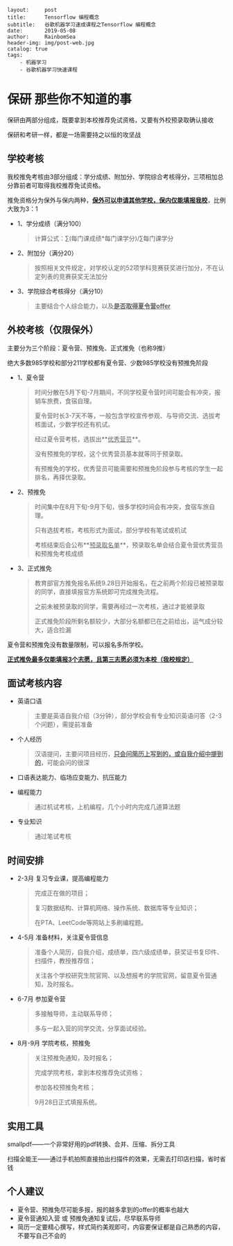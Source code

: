~~~
layout:     post
title:      Tensorflow 编程概念
subtitle:   谷歌机器学习速成课程之Tensorflow 编程概念
date:       2019-05-08
author:     RainbomSea
header-img: img/post-web.jpg
catalog: true
tags:
    - 机器学习
    - 谷歌机器学习快速课程
~~~

# 保研 那些你不知道的事

保研由两部分组成，既要拿到本校推荐免试资格，又要有外校预录取确认接收

保研和考研一样，都是一场需要持之以恒的攻坚战



## 学校考核

我校推免考核由3部分组成：学分成绩、附加分、学院综合考核得分，三项相加总分靠前者可取得我校推荐免试资格。

推免资格分为保外与保内两种，**<u>保外可以申请其他学校，保内仅能填报我校</u>**，比例大致为3：1

- 1、学分成绩（满分100）

  > 计算公式：∑(每门课成绩*每门课学分)/∑每门课学分

- 2、附加分（满分20）

  > 按照相关文件规定，对学校认定的52项学科竞赛获奖进行加分，不在认定列表的竞赛获奖无法加分

- 3、学院综合考核得分（满分10）

  > 主要结合个人综合能力，以及<u>**是否取得夏令营offer**</u>



## 外校考核（仅限保外）

主要分为三个阶段：夏令营、预推免、正式推免（也称9推）

绝大多数985学校和部分211学校都有夏令营、少数985学校没有预推免阶段

- 1、夏令营

  > 时间分散在5月下旬-7月期间，不同学校夏令营时间可能会有冲突，报销车旅费，食宿自理。
  >
  > 夏令营时长3-7天不等，一般包含学校宣传参观、与导师交流、选拔考核面试，少数学校还有机试。
  >
  > 经过夏令营考核，选拔出**<u>优秀营员</u>**。
  >
  > 没有预推免的学校，这个优秀营员基本就等同于预录取。
  >
  > 有预推免的学校，优秀营员可能需要和预推免阶段参与考核的学生一起排名，再择优录取。

- 2、预推免

  > 时间集中在8月下旬-9月下旬，很多学校时间会有冲突，食宿车旅自理。
  >
  > 只有选拔考核，考核形式为面试，部分学校有笔试或机试
  >
  > 考核结束后会公布**<u>预录取名单</u>**，预录取名单会结合夏令营优秀营员和预推免考核成绩

- 3、正式推免

  > 教育部官方推免报名系统9.28日开始报名，在之前两个阶段已被预录取的同学，直接填报官方系统即可完成推免流程。
  >
  > 之前未被预录取的同学，需要再经过一次考核，通过才能被录取
  >
  > 正式推免阶段所剩名额较少，大部分名额都已在之前给出，运气成分较大，适合捡漏

夏令营和预推免没有数量限制，可以报名多所学校。

**<u>正式推免最多仅能填报3个志愿，且第三志愿必须为本校（我校规定）</u>**



## 面试考核内容

- 英语口语

  >主要是英语自我介绍（3分钟），部分学校会有专业知识英语问答（2-3个问题），需提前准备

- 个人经历

  > 汉语提问，主要问项目经历，**<u>只会问简历上写到的，或自我介绍中提到的</u>**，可能会问的很深

- 口语表达能力、临场应变能力、抗压能力

- 编程能力

  > 通过机试考核，上机编程，几个小时内完成几道算法题

- 专业知识

  > 通过笔试考核



## 时间安排

- 2-3月 复习专业课，提高编程能力

  > 完成正在做的项目；
  >
  > 复习数据结构、计算机网络、操作系统、数据库等专业知识；
  >
  > 在PTA、LeetCode等网站上多刷编程题。

- 4-5月 准备材料，关注夏令营信息

  > 准备个人简历，自我介绍，成绩单，四六级成绩单，获奖证书复印件、扫描件，教授推荐信；
  >
  > 关注各个学校研究生院官网、以及想报考的学院官网，留意夏令营通知，及时报名。

- 6-7月 参加夏令营

  > 多接触导师，主动联系导师；
  >
  > 多与一起入营的同学交流，分享面试经验。

- 8月-9月 学院考核，预推免

  > 关注预推免通知，及时报名；
  >
  > 完成学院考核，拿到本校推荐免试资格；
  >
  > 参加各校预推免考核；
  >
  > 9月28日正式填报系统。



## 实用工具

smallpdf——一个非常好用的pdf转换、合并、压缩、拆分工具

扫描全能王——通过手机拍照直接拍出扫描件的效果，无需去打印店扫描，省时省钱



## 个人建议

- 夏令营、预推免尽可能多报，报的越多拿到的offer的概率也越大
- 夏令营通知入营 或 预推免通知复试后，尽早联系导师
- 简历一定要精心撰写，样式简约美观即可，内容要保证都是自己熟悉的内容，不要写自己不会的